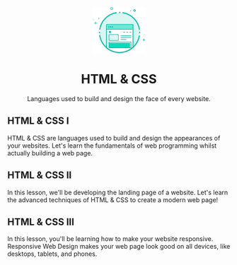 <p align="center">
  <img src="./logo.png" alt="Logo">
</p>
<h1 align="center">HTML & CSS</h1>
<p align="center">Languages used to build and design the face of every website.</p>

## HTML & CSS I

HTML & CSS are languages used to build and design the appearances of your websites. Let's learn the fundamentals of web programming whilst actually building a web page.

## HTML & CSS II

In this lesson, we'll be developing the landing page of a website. Let's learn the advanced techniques of HTML & CSS to create a modern web page!

## HTML & CSS III

In this lesson, you'll be learning how to make your website responsive. Responsive Web Design makes your web page look good on all devices, like desktops, tablets, and phones.
